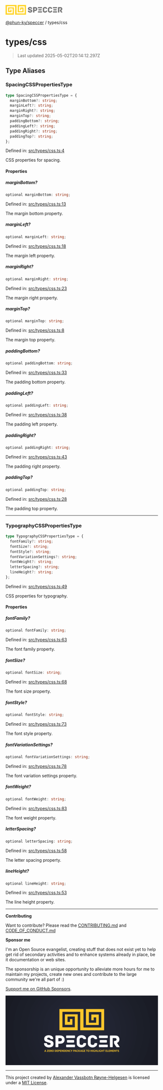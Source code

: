 <div><img alt="SPECCER logo" src="https://raw.githubusercontent.com/phun-ky/speccer/main/public/logo-speccer-horizontal-colored-package.svg?raw=true" style="max-height:32px;"/></div>

[@phun-ky/speccer](../README.md) / types/css

# types/css

> Last updated 2025-05-02T20:14:12.297Z

## Type Aliases

### SpacingCSSPropertiesType

```ts
type SpacingCSSPropertiesType = {
  marginBottom?: string;
  marginLeft?: string;
  marginRight?: string;
  marginTop?: string;
  paddingBottom?: string;
  paddingLeft?: string;
  paddingRight?: string;
  paddingTop?: string;
};
```

Defined in:
[src/types/css.ts:4](https://github.com/phun-ky/speccer/blob/main/src/types/css.ts#L4)

CSS properties for spacing.

#### Properties

##### marginBottom?

```ts
optional marginBottom: string;
```

Defined in:
[src/types/css.ts:13](https://github.com/phun-ky/speccer/blob/main/src/types/css.ts#L13)

The margin bottom property.

##### marginLeft?

```ts
optional marginLeft: string;
```

Defined in:
[src/types/css.ts:18](https://github.com/phun-ky/speccer/blob/main/src/types/css.ts#L18)

The margin left property.

##### marginRight?

```ts
optional marginRight: string;
```

Defined in:
[src/types/css.ts:23](https://github.com/phun-ky/speccer/blob/main/src/types/css.ts#L23)

The margin right property.

##### marginTop?

```ts
optional marginTop: string;
```

Defined in:
[src/types/css.ts:8](https://github.com/phun-ky/speccer/blob/main/src/types/css.ts#L8)

The margin top property.

##### paddingBottom?

```ts
optional paddingBottom: string;
```

Defined in:
[src/types/css.ts:33](https://github.com/phun-ky/speccer/blob/main/src/types/css.ts#L33)

The padding bottom property.

##### paddingLeft?

```ts
optional paddingLeft: string;
```

Defined in:
[src/types/css.ts:38](https://github.com/phun-ky/speccer/blob/main/src/types/css.ts#L38)

The padding left property.

##### paddingRight?

```ts
optional paddingRight: string;
```

Defined in:
[src/types/css.ts:43](https://github.com/phun-ky/speccer/blob/main/src/types/css.ts#L43)

The padding right property.

##### paddingTop?

```ts
optional paddingTop: string;
```

Defined in:
[src/types/css.ts:28](https://github.com/phun-ky/speccer/blob/main/src/types/css.ts#L28)

The padding top property.

---

### TypographyCSSPropertiesType

```ts
type TypographyCSSPropertiesType = {
  fontFamily?: string;
  fontSize?: string;
  fontStyle?: string;
  fontVariationSettings?: string;
  fontWeight?: string;
  letterSpacing?: string;
  lineHeight?: string;
};
```

Defined in:
[src/types/css.ts:49](https://github.com/phun-ky/speccer/blob/main/src/types/css.ts#L49)

CSS properties for typography.

#### Properties

##### fontFamily?

```ts
optional fontFamily: string;
```

Defined in:
[src/types/css.ts:63](https://github.com/phun-ky/speccer/blob/main/src/types/css.ts#L63)

The font family property.

##### fontSize?

```ts
optional fontSize: string;
```

Defined in:
[src/types/css.ts:68](https://github.com/phun-ky/speccer/blob/main/src/types/css.ts#L68)

The font size property.

##### fontStyle?

```ts
optional fontStyle: string;
```

Defined in:
[src/types/css.ts:73](https://github.com/phun-ky/speccer/blob/main/src/types/css.ts#L73)

The font style property.

##### fontVariationSettings?

```ts
optional fontVariationSettings: string;
```

Defined in:
[src/types/css.ts:78](https://github.com/phun-ky/speccer/blob/main/src/types/css.ts#L78)

The font variation settings property.

##### fontWeight?

```ts
optional fontWeight: string;
```

Defined in:
[src/types/css.ts:83](https://github.com/phun-ky/speccer/blob/main/src/types/css.ts#L83)

The font weight property.

##### letterSpacing?

```ts
optional letterSpacing: string;
```

Defined in:
[src/types/css.ts:58](https://github.com/phun-ky/speccer/blob/main/src/types/css.ts#L58)

The letter spacing property.

##### lineHeight?

```ts
optional lineHeight: string;
```

Defined in:
[src/types/css.ts:53](https://github.com/phun-ky/speccer/blob/main/src/types/css.ts#L53)

The line height property.

---

**Contributing**

Want to contribute? Please read the
[CONTRIBUTING.md](https://github.com/phun-ky/speccer/blob/main/CONTRIBUTING.md)
and
[CODE_OF_CONDUCT.md](https://github.com/phun-ky/speccer/blob/main/CODE_OF_CONDUCT.md)

**Sponsor me**

I'm an Open Source evangelist, creating stuff that does not exist yet to help
get rid of secondary activities and to enhance systems already in place, be it
documentation or web sites.

The sponsorship is an unique opportunity to alleviate more hours for me to
maintain my projects, create new ones and contribute to the large community
we're all part of :)

[Support me on GitHub Sponsors](https://github.com/sponsors/phun-ky).

![Speccer banner, with logo and slogan: A zero dependency package to annotate or highlight elements](https://github.com/phun-ky/speccer/blob/main/public/speccer-banner.png?raw=true)

---

This project created by [Alexander Vassbotn Røyne-Helgesen](http://phun-ky.net)
is licensed under a [MIT License](https://choosealicense.com/licenses/mit/).
